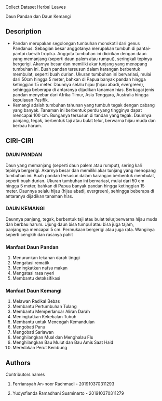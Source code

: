 Collect Dataset Herbal Leaves

Daun Pandan dan Daun Kemangi

## Description
- Pandan merupakan segolongan tumbuhan monokotil dari genus Pandanus. Sebagian besar anggotanya merupakan tumbuh di pantai-pantai daerah tropika. Anggota tumbuhan ini dicirikan dengan daun yang memanjang (seperti daun palem atau rumput), seringkali tepinya bergerigi. Akarnya besar dan memiliki akar tunjang yang menopang tumbuhan ini. Buah pandan tersusun dalam karangan berbentuk membulat, seperti buah durian. Ukuran tumbuhan ini bervariasi, mulai dari 50cm hingga 5 meter, bahkan di Papua banyak pandan hingga ketinggian 15 meter. Daunnya selalu hijau (hijau abadi, evergreen), sehingga beberapa di antaranya dijadikan tanaman hias. Berbagai jenis pandan menyebar dari Afrika Timur, Asia Tenggara, Australia hingga kepulauan Pasifik.
- Kemangi adalah tumbuhan tahunan yang tumbuh tegak dengan cabang yang banyak. Tanaman ini berbentuk perdu yang tingginya dapat mencapai 100 cm. Bunganya tersusun di tandan yang tegak. Daunnya panjang, tegak, berbentuk taji atau bulat telur, berwarna hijau muda dan berbau harum.

## CIRI-CIRI 

### DAUN PANDAN

Daun yang memanjang (seperti daun palem atau rumput), sering kali tepinya bergerigi. Akarnya besar dan memiliki akar tunjang yang menopang tumbuhan ini. Buah pandan tersusun dalam karangan berbentuk membulat, seperti buah durian. Ukuran tumbuhan ini bervariasi, mulai dari 50 cm hingga 5 meter, bahkan di Papua banyak pandan hingga ketinggian 15 meter. Daunnya selalu hijau (hijau abadi, evergreen), sehingga beberapa di antaranya dijadikan tanaman hias.
### DAUN KEMANGI


 Daunnya panjang, tegak, berbentuk taji atau bulat telur,berwarna hijau muda dan berbau harum. Ujung daun bisa tumpul atau bisa juga tajam, panjangnya mencapai 5 cm. Permukaan bergerigi atau juga rata. Wanginya seperti cengkih dan rasanya pahit

### Manfaat Daun Pandan

1. Menurunkan tekanan darah tinggi
2. Mengatasi rematik
3. Meningkatkan nafsu makan
4. Mengatasi rasa nyeri
5. Membantu detoksifikasi

### Manfaat Daun Kemangi

1. Melawan Radikal Bebas
2. Membantu Pertumbuhan Tulang
3. Membantu Memperlancar Aliran Darah
4. Meningkatkan Kekebalan Tubuh
5. Membantu untuk Mencegah Kemandulan
6. Mengobati Panu
7. Mengobati Sariawan
8. Menghilangkan Mual dan Menghalau Flu
9. Menghilangkan Bau Mulut dan Bau Amis Saat Haid
10. Meredakan Perut Kembung



## Authors

Contributors names

1. Ferriansyah An-noor Rachmadi - 201910370311293

2. Yudysfianda Ramadhani Susminarto - 201910370311279
